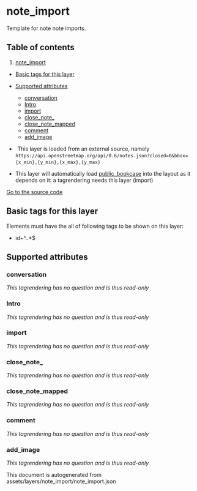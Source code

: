 note_import
=============





Template for note note imports.

## Table of contents

1. [note_import](#note_import)

- [Basic tags for this layer](#basic-tags-for-this-layer)
- [Supported attributes](#supported-attributes)
    + [conversation](#conversation)
    + [Intro](#intro)
    + [import](#import)
    + [close_note_](#close_note_)
    + [close_note_mapped](#close_note_mapped)
    + [comment](#comment)
    + [add_image](#add_image)


- <img src='../warning.svg' height='1rem'/> This layer is loaded from an external source, namely `https://api.openstreetmap.org/api/0.6/notes.json?closed=0&bbox={x_min},{y_min},{x_max},{y_max}`
- This layer will automatically load  [public_bookcase](./public_bookcase.md)  into the layout as it depends on it:  a
  tagrendering needs this layer (import)

[Go to the source code](../assets/layers/note_import/note_import.json)



Basic tags for this layer
---------------------------



Elements must have the all of following tags to be shown on this layer:

- id~^..*$

Supported attributes
----------------------

### conversation

_This tagrendering has no question and is thus read-only_

### Intro

_This tagrendering has no question and is thus read-only_

### import

_This tagrendering has no question and is thus read-only_

### close_note_

_This tagrendering has no question and is thus read-only_

### close_note_mapped

_This tagrendering has no question and is thus read-only_

### comment

_This tagrendering has no question and is thus read-only_

### add_image

_This tagrendering has no question and is thus read-only_

This document is autogenerated from assets/layers/note_import/note_import.json